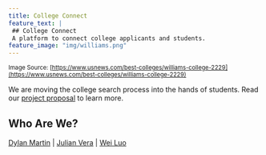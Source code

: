 ```yaml
---
title: College Connect
feature_text: |
 ## College Connect
 A platform to connect college applicants and students.
feature_image: "img/williams.png"
---
```

<small> Image Source: [https://www.usnews.com/best-colleges/williams-college-2229](https://www.usnews.com/best-colleges/williams-college-2229) </small>

We are moving the college search process into the hands of students.  Read our [project proposal](grpproposal) to learn more.

## Who Are We?

[Dylan Martin](https://dylan-martin.github.io) |  [Julian Vera](https://verajulian.github.io) | [Wei Luo](https://wl5.github.io/)
